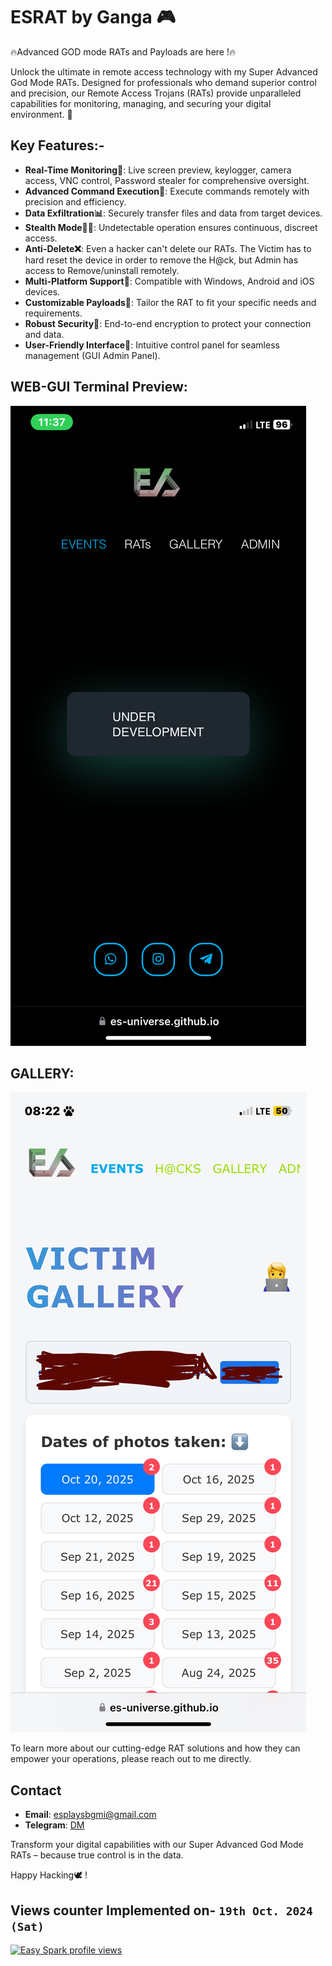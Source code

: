 # ESRAT by Ganga 🎮
🔥Advanced GOD mode RATs and Payloads are here !🔥

Unlock the ultimate in remote access technology with my Super Advanced God Mode RATs. Designed for professionals who demand superior control and precision, our Remote Access Trojans (RATs) provide unparalleled capabilities for monitoring, managing, and securing your digital environment. 🙊

## Key Features:-
- **Real-Time Monitoring📲**: Live screen preview, keylogger, camera access, VNC control, Password stealer for comprehensive oversight.
- **Advanced Command Execution🛜**: Execute commands remotely with precision and efficiency.
- **Data Exfiltration📊**: Securely transfer files and data from target devices.
- **Stealth Mode🕵️‍♂️**: Undetectable operation ensures continuous, discreet access.
- **Anti-Delete❌**: Even a hacker can't delete our RATs. The Victim has to hard reset the device in order to remove the H@ck, but Admin has access to Remove/uninstall remotely.
- **Multi-Platform Support🤖**: Compatible with Windows, Android and iOS devices.
- **Customizable Payloads🚨**: Tailor the RAT to fit your specific needs and requirements.
- **Robust Security🔐**: End-to-end encryption to protect your connection and data.
- **User-Friendly Interface📱**: Intuitive control panel for seamless management (GUI Admin Panel).

## WEB-GUI Terminal Preview:
[![Web-GUI-Terminal Home Preview](/img/guipreview.PNG)](https://es-universe.github.io/ESRAT/)

## GALLERY:
[![Web-GUI-Terminal Gallery Preview](/img/ui2.jpg)](https://es-universe.github.io/ESRAT/)

To learn more about our cutting-edge RAT solutions and how they can empower your operations, please reach out to me directly.

## Contact
- **Email**: esplaysbgmi@gmail.com
- **Telegram**: [DM](https://t.me/jrram3000)


Transform your digital capabilities with our Super Advanced God Mode RATs – because true control is in the data.

Happy Hacking🕊️ !




Views counter Implemented on- `19th Oct. 2024 (Sat)`
-
[![Easy Spark profile views](https://u8views.com/api/v1/github/profiles/150267024/views/day-week-month-total-count.svg)](https://u8views.com/github/ES-UNIVERSE)

